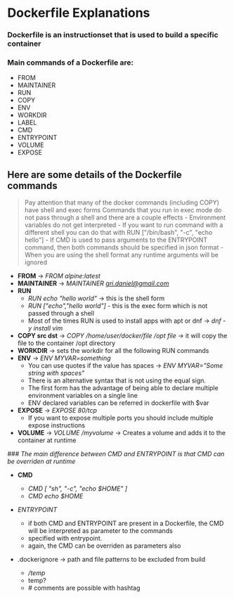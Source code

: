 # Dockerfile Explanations 


### Dockerfile is an instructionset that is used to build a specific container
### Main commands of a Dockerfile are:

- FROM
- MAINTAINER
- RUN
- COPY
- ENV
- WORKDIR
- LABEL
- CMD
- ENTRYPOINT
- VOLUME
- EXPOSE


## Here are some details of the Dockerfile commands

> Pay attention that many of the docker commands (including COPY) have shell and exec forms
> Commands that you run in exec mode do not pass through a shell and there are a couple effects
	- Environment variables do not get interpreted
	- If you want to run command with a different shell you can do that with RUN ["/bin/bash", "-c", "echo hello"]
	- If CMD is used to pass arguments to the ENTRYPOINT command, then both commands should be specified in json format
	- When you are using the shell format any runtime arguments will be ignored

- **FROM**  -> *FROM alpine:latest*
- **MAINTAINER** -> *MAINTAINER gri.daniel@gmail.com*
- **RUN** 
	- *RUN echo "hello world"* -> this is the shell form
	- *RUN ["echo","hello world"]* - this is the exec form which is not passed through a shell
	- Most of the times RUN is used to install apps with apt or dnf -> *dnf -y install vim*
- **COPY src dst** -> *COPY /home/user/docker/file /opt file* -> it will copy the file to the container /opt directory
- **WORKDIR** -> sets the workdir for all the following RUN commands
- **ENV** -> *ENV MYVAR=something*
	- You can use quotes if the value has spaces -> *ENV MYVAR="Some string with spaces"*
	- There is an alternative syntax that is not using the equal sign.
	- The first form has the advantage of being able to declare multiple environment variables on a single line
	- ENV declared variables can be referred in dockerfile with $var
- **EXPOSE** -> *EXPOSE 80/tcp*
	- If you want to expose multiple ports you should include multiple expose instructions
- **VOLUME** -> *VOLUME /myvolume* -> Creates a volume and adds it to the container at runtime

*### The main difference between CMD and ENTRYPOINT is that CMD can be overriden  at runtime*
- **CMD**
	- *CMD [ "sh", "-c", "echo $HOME" ]*
	- *CMD echo $HOME*
- *ENTRYPOINT*

	- if both CMD and ENTRYPOINT are present in a Dockerfile, the CMD will be interpreted as parameter to the commands
	- specified with entrypoint.
	- again, the CMD can be overriden as parameters also

- .dockerignore -> path and file patterns to be excluded from build
	- */temp*
	- temp?
	- \# comments are possible with hashtag

